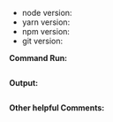 <!-- If you need help, please fill out the info below. Otherwise feel free to delete this -->

- node version: 
- yarn version: 
- npm version: 
- git version: 

**Command Run:**

```

```

**Output:**

```

```

**Other helpful Comments:**
